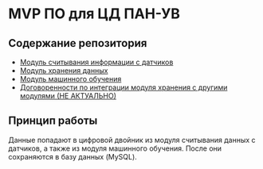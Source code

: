 # MVP ПО для ЦД ПАН-УВ
## Содержание репозитория
- [Модуль считывания информации с датчиков](CDMODULE/)
- [Модуль хранения данных](SDMODULE/)
- [Модуль машинного обучения](MLMODULE/)
- [Договоренности по интеграции модуля хранения с другими модулями (НЕ АКТУАЛЬНО)](storage_module_integration.md)

## Принцип работы
Данные попадают в цифровой двойник из модуля считывания данных с датчиков, а также из модуля машинного обучения.
После они сохраняются в базу данных (MySQL).